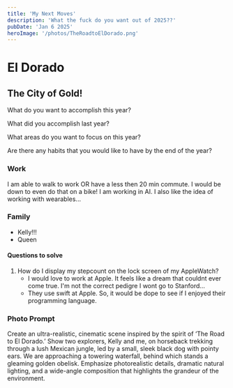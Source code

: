 ```yaml
---
title: 'My Next Moves'
description: 'What the fuck do you want out of 2025??'
pubDate: 'Jan 6 2025'
heroImage: '/photos/TheRoadtoElDorado.png'
---
```


# El Dorado
## The City of Gold!
What do you want to accomplish this year?

What did you accomplish last year?

What areas do you want to focus on this year?

Are there any habits that you would like to have by the end of the year?

### Work
I am able to walk to work OR have a less then 20 min commute. I would be down to even do that on a bike!
I am working in AI. I also like the idea of working with wearables... 

### Family
- Kelly!!!
- Queen

#### Questions to solve
1. How do I display my stepcount on the lock screen of my AppleWatch?
    - I would love to work at Apple. It feels like a dream that couldnt ever come true. I'm not the correct pedigre I wont go to Stanford...
    - They use swift at Apple. So, it would be dope to see if I enjoyed their programming language.

### Photo Prompt
Create an ultra-realistic, cinematic scene inspired by the spirit of ‘The Road to El Dorado.’ Show two explorers, Kelly and me, on horseback trekking through a lush Mexican jungle, led by a small, sleek black dog with pointy ears. We are approaching a towering waterfall, behind which stands a gleaming golden obelisk. Emphasize photorealistic details, dramatic natural lighting, and a wide-angle composition that highlights the grandeur of the environment.